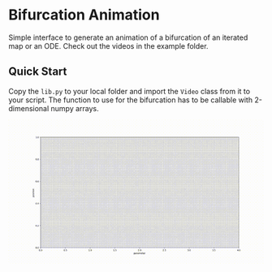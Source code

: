 # Bifurcation Animation

Simple interface to generate an animation of a bifurcation of an iterated map or an ODE. Check out the videos in the example folder.

## Quick Start

Copy the `lib.py` to your local folder and import the `Video` class from it to your script. The function to use for the bifurcation has to be callable with 2-dimensional numpy arrays.

![bifurcation](bifurcation.gif)
